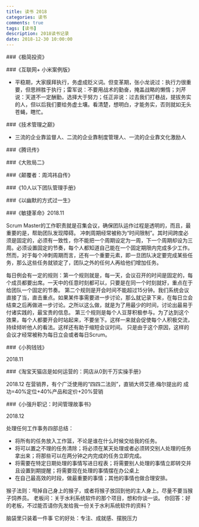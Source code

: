 ```yaml
---
title: 读书 2018
categories: 读书
comments: true
tags: [读书]
description: 2018读书记录
date: 2018-12-30 10:00:00
---
```


###《极简投资》

###《互联网+ 小米案例版》

 - 平稳期，大家膜拜执行，务虚成贬义词。但变革期，张小龙说过：执行力很重要，但思辨胜于执行；雷军说：不要用战术的勤奋，掩盖战略的懒惰；刘芹说：天道不一定酬勤，选择大于努力；任正非说：过去我们打巷战，提拔务实的人，但以后我们要给务虚土壤。看清楚，想明白，才能务实，否则就如无头苍蝇，瞎忙。

###《技术管理之巅》

 - 三流的企业靠监督人、二流的企业靠制度管理人、一流的企业靠文化激励人

###《腾讯传》

###《大败局二》

###《颠覆者：周鸿祎自传》

###《10人以下团队管理手册》

###《以幽默的方式过一生》

###《敏捷革命》2018.11

Scrum Master的工作职责就是召集会议，确保团队运作过程是透明的，而且，最重要的是，帮助团队发现障碍。
冲刺周期经常被称为“时间限制”。其时间跨度必须是固定的，必须有一致性，你不能把一个周期设定为一周，下一个周期却设为三周。必须设置固定的节奏，每个人都知道自己能在一个固定期限内完成多少工作。
然而，对于每个冲刺周期而言，还有一个重要元素，即一旦团队决定要完成某些任务，那么这些任务就锁定了，团队之外的任何人再给他们增加任务。

每日例会有一定的规则：第一个规则就是，每一天，会议召开的时间是固定的，每个成员都要出席。一天中的任意时刻都可以，只要是在同一个时刻就好，重点在于给团队一个固定的节奏。
第二个规则是开会时间不能超过15分钟。我们系统会议直接了当，直击重点。如果某件事需要进一步讨论，那么就记录下来，在每日立会结束之后再做进一步讨论。之所以这么做，就是为了用最少的时间，讨论出最易于付诸实践的，最宝贵的信息。
第三个规则是每个人豆芽积极参与。为了达到这个效果，每个人都要开会时站起来，不要坐下。这样一来就会促使每个人积极交流，持续倾听他人的看法。这样还有助于缩短会议时间。
只是由于这个原因，这样的会议才经常被称为每日立会或者每日Scrum。


###《小狗钱钱》

2018.11

###《淘宝天猫店是如何运营的：网店从0到千万实操手册》

2018.12
在营销界，有个广泛使用的“四四二法则”，直销大师艾德.梅尔提出的 成功=40%定位+40%产品和定价+20%营销

###《小强升职记：时间管理故事书》

2018.12

处理任何工作事务四部总结：

 - 将所有的任务放入工作篮，不论是谁在什么时候交给我的任务。
 - 将可以置之不理的任务清除；将必须在某天处理或者必须转交别人处理的任务拿出来；将那些可以在两分钟之内完成的任务立即完成。
 - 将需要在特定日期处理的事情写进日程表；将需要别人处理的事情立即转交并且设置到期提醒；将需要现在处理的事情摆在办公桌上
 - 在自己最高效的时段，做最重要的事情；其他的事情也做合理安排。

猴子法则：甩掉自己身上的猴子，或者将猴子放回到他的主人身上。尽量不要当猴子饲养员。
老板问：关于水利系统软件的那个项目，想和你谈一谈。
你回答：好的老板，不过能否请你先发给我一份关于水利系统软件的资料？

脑袋里只装着一件事
它的好处：专注、成就感、摆脱压力